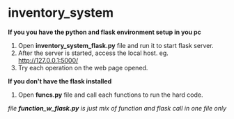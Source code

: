 # inventory_system

**If you you have the python and flask environment setup in you pc**
1. Open **inventory_system_flask.py** file and run it to start flask server.
2. After the server is started, access the local host. eg. http://127.0.0.1:5000/
3. Try each operation on the web page opened.

**If you don't have the flask installed**
1. Open **funcs.py** file and call each functions to run the hard code.

_file **function_w_flask.py** is just mix of function and flask call in one file only_
